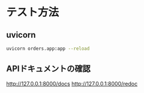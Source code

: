 # テスト方法

## uvicorn

``` zsh
uvicorn orders.app:app --reload
```

## APIドキュメントの確認

http://127.0.0.1:8000/docs
http://127.0.0.1:8000/redoc
